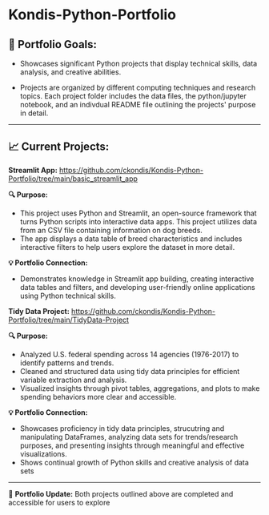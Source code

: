 # Kondis-Python-Portfolio

## 📌 Portfolio Goals:

- Showcases significant Python projects that display technical skills, data analysis, and creative abilities.

- Projects are organized by different computing techniques and research topics. Each project folder includes the data files, the python/jupyter notebook, and an indivdual README file outlining the projects' purpose in detail. 

---
## 📈 Current Projects: 

**Streamlit App:** https://github.com/ckondis/Kondis-Python-Portfolio/tree/main/basic_streamlit_app

**🔍 Purpose:**
- This project uses Python and Streamlit, an open-source framework that turns Python scripts into interactive data apps. This project utilizes data from an CSV file containing information on dog breeds.
- The app displays a data table of breed characteristics and includes interactive filters to help users explore the dataset in more detail.

**💡 Portfolio Connection:**
- Demonstrates knowledge in Streamlit app building, creating interactive data tables and filters, and developing user-friendly online applications using Python technical skills. 

**Tidy Data Project:** https://github.com/ckondis/Kondis-Python-Portfolio/tree/main/TidyData-Project

**🔍 Purpose:**
- Analyzed U.S. federal spending across 14 agencies (1976-2017) to identify patterns and trends.
- Cleaned and structured data using tidy data principles for efficient variable extraction and analysis.
- Visualized insights through pivot tables, aggregations, and plots to make spending behaviors more clear and accessible.

**💡 Portfolio Connection:**
  - Showcases proficiency in tidy data principles, strucutring and manipulating DataFrames, analyzing data sets for trends/research purposes, and presenting insights through meaningful and effective visualizations.
  - Shows continual growth of Python skills and creative analysis of data sets

---
📢 **Portfolio Update:** Both projects outlined above are completed and accessible for users to explore 

